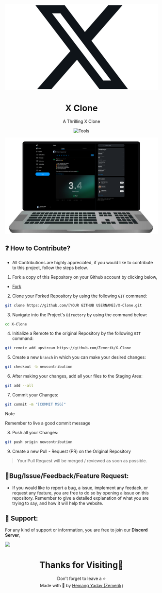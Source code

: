 <div align = "center">

<img src = "assets/images/x_logo.png" alt = "X Logo">

<h1>X Clone</h1>

<p>A Thrilling X Clone</p>

![Tools](https://skillicons.dev/icons?i=vue,javascript,typescript,nuxtjs,tailwindcss,nodejs,vscode,vercel,github&perline=25)

![Laptop Screenshot](assets/images/screenshot_laptop.png)

</div>

## ❓ How to Contribute?

- All Contributions are highly appreciated, if you would like to contribute to this project, follow the steps below. 

1. Fork a copy of this Repository on your Github account by clicking below,

- [Fork](https://github.com/Zemerik/X-Clone/fork)

2. Clone your Forked Repository by using the following `GIT` command:

```bash
git clone https://github.com/[YOUR GITHUB USERNAME]/X-Clone.git
```

3. Navigate into the Project's `Directory` by using the command below:

```bash
cd X-Clone
```

4. Initialize a Remote to the original Repository by the following `GIT` command:

```bash
git remote add upstream https://github.com/Zemerik/X-Clone
```

5. Create a new `branch` in which you can make your desired changes:

```bash
git checkout -b newcontribution
```

6. After making your changes, add all your files to the Staging Area:

```bash
git add --all
```

7. Commit your Changes:

```bash
git commit -m "[COMMIT MSG]"
```

> [!Note]
> Remember to live a good commit message

8. Push all your Changes:

```bash
git push origin newcontribution
```

9. Create a new Pull - Request (PR) on the Original Repository

> Your Pull Request will be merged / reviewed as soon as possible. 

## 🐞Bug/Issue/Feedback/Feature Request:

- If you would like to report a bug, a issue, implement any feedack, or request any feature, you are free to do so by opening a issue on this repository. Remember to give a detailed explanation of what you are trying to say, and how it will help the website. 

## 💁 Support:

For any kind of support or inforrmation, you are free to join our **Discord Server**,

<a href = "https://discord.gg/UF9KsmuGbr">
  <img src = "https://invidget.switchblade.xyz/UF9KsmuGbr">
</a>

<h1 align = "center">
  Thanks for Visiting🙏
</h1>

<p align = "center">
  Don't forget to leave a ⭐
  <br>
  Made with 💖 by <a href = "https://github.com/Zemerik">Hemang Yadav (Zemerik)</a>
</p>